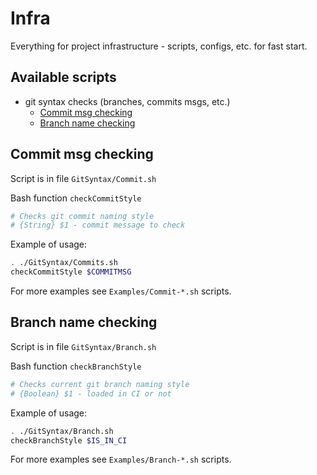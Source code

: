 # Infra
Everything for project infrastructure - scripts, configs, etc. for fast start.

## Available scripts
- git syntax checks (branches, commits msgs, etc.)
    - [Commit msg checking](#commit-msg)
    - [Branch name checking](#branch-name)


## <a name="commit-msg"></a> Commit msg checking
Script is in file `GitSyntax/Commit.sh`  

Bash function `checkCommitStyle`  
```sh
# Checks git commit naming style
# {String} $1 - commit message to check
```

Example of usage:
```sh
. ./GitSyntax/Commits.sh
checkCommitStyle $COMMITMSG
```
For more examples see `Examples/Commit-*.sh` scripts.


## <a name="branch-name"></a> Branch name checking
Script is in file `GitSyntax/Branch.sh`  

Bash function `checkBranchStyle`  
```sh
# Checks current git branch naming style
# {Boolean} $1 - loaded in CI or not
```

Example of usage:
```sh
. ./GitSyntax/Branch.sh
checkBranchStyle $IS_IN_CI
```
For more examples see `Examples/Branch-*.sh` scripts.
